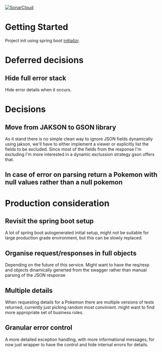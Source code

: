 [![SonarCloud](https://sonarcloud.io/images/project_badges/sonarcloud-white.svg)](https://sonarcloud.io/summary/new_code?id=dumitruc_pokemon)

# Getting Started

Project init using spring boot [initializr](https://start.spring.io/).

# Deferred decisions
 ## Hide full error stack
Hide error details when it occurs. 

# Decisions
 ## Move from JAKSON to GSON library
As it stand there is no simple clean way to ignore JSON fields dynamically using jakson, we'll have to either implement a viewer or explicitly list the fields to be excluded. Since most of the fields from the response I'm excluding I'm more interested in a dynamic exclussion strategy gson offers that. 
 ## In case of error on parsing return a Pokemon with null values rather than a null pokemon



# Production consideration
 ## Revisit the spring boot setup
A lot of spring boot autogenerated initial setup, might not be suitable for large production grade environment, but this can be slowly replaced.
 ## Organise request/responses in full objects
Depending on the future of this service. Might want to have the req/resp and objects dinamically generted from the swagger rather than manual parsing of the JSON response
 ## Multiple details
When requesting details for a Pokemon there are multiple versions of tests returned, currently just picking random most convinient. might want to find more appropriate set of business rules.
 ## Granular error control
A more detailed exception handling, with more informational messages, for now just wrapper to have the control and hide internal errors for details.